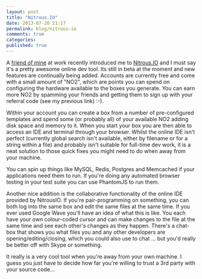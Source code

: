 ```yaml
---
layout: post
title: "Nitrous.IO"
date: 2013-07-26 21:17
permalink: blog/nitrous-io
comments: true
categories:
published: true
---
```

A [friend of mine](http://fbflex.wordpress.com/) at work recently introduced me to [Nitrous.IO](https://www.nitrous.io/join/Ut9PVSzBCVk) and I must say it's a pretty awesome online dev tool. Its still in beta at the moment and new features are continually being added. Accounts are currently free and come with a small amount of "NO2", which are points you can spend on configuring the hardware available to the boxes you generate. You can earn more NO2 by spamming your friends and getting them to sign up with your referral code (see my previous link) :-).

<!-- more -->

Within your account you can create a box from a number of pre-configured templates and spend some (or probably all) of your available NO2 adding disk space and memory to it. When you start your box you are then able to access an IDE and terminal through your browser. Whilst the online IDE isn't perfect (currently global search isn't available, either by filename or for a string within a file) and probably isn't suitable for full-time dev work, it is a neat solution to those quick fixes you might need to do when away from your machine.

You can spin up things like MySQL, Redis, Postgres and Memcached if your applications need them to run. If you're doing any automated browser testing in your test suite you can use PhantomJS to run them.

Another nice addition is the collaborative functionality of the online IDE provided by NitrousIO. If you're pair-programming on something, you can both log into the same box and edit the same files at the same time. If you ever used Google Wave you'll have an idea of what this is like. You each have your own colour-coded cursor and can make changes to the file at the same time and see each other's changes as they happen. There's a chat-box that shows you what files you and any other developers are opening/editing/closing, which you could also use to chat ... but you'd really be better off with Skype or something.

It really is a very cool tool when you're away from your own machine. I guess you just have to decide how far you're willing to trust a 3rd party with your source code...
